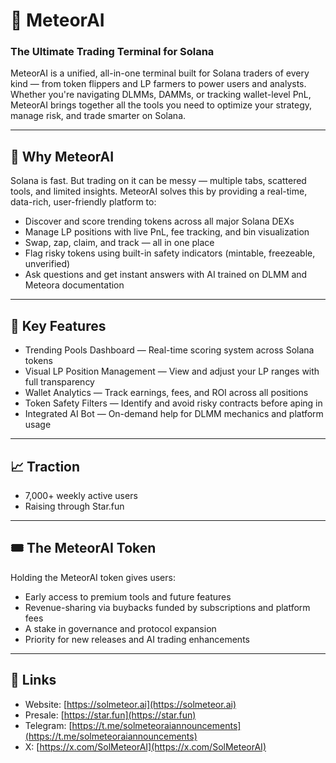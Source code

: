 # 🌠 MeteorAI

### The Ultimate Trading Terminal for Solana

MeteorAI is a unified, all-in-one terminal built for Solana traders of every kind — from token flippers and LP farmers to power users and analysts. Whether you're navigating DLMMs, DAMMs, or tracking wallet-level PnL, MeteorAI brings together all the tools you need to optimize your strategy, manage risk, and trade smarter on Solana.

---

## 🚀 Why MeteorAI

Solana is fast. But trading on it can be messy — multiple tabs, scattered tools, and limited insights. MeteorAI solves this by providing a real-time, data-rich, user-friendly platform to:

- Discover and score trending tokens across all major Solana DEXs
- Manage LP positions with live PnL, fee tracking, and bin visualization
- Swap, zap, claim, and track — all in one place
- Flag risky tokens using built-in safety indicators (mintable, freezeable, unverified)
- Ask questions and get instant answers with AI trained on DLMM and Meteora documentation

---

## 🔧 Key Features

- Trending Pools Dashboard — Real-time scoring system across Solana tokens
- Visual LP Position Management — View and adjust your LP ranges with full transparency
- Wallet Analytics — Track earnings, fees, and ROI across all positions
- Token Safety Filters — Identify and avoid risky contracts before aping in
- Integrated AI Bot — On-demand help for DLMM mechanics and platform usage

---

## 📈 Traction

- 7,000+ weekly active users
- Raising through Star.fun

---

## 🎟️ The MeteorAI Token

Holding the MeteorAI token gives users:

- Early access to premium tools and future features
- Revenue-sharing via buybacks funded by subscriptions and platform fees
- A stake in governance and protocol expansion
- Priority for new releases and AI trading enhancements

---

## 🔗 Links

- Website: [https://solmeteor.ai](https://solmeteor.ai)
- Presale: [https://star.fun](https://star.fun)
- Telegram: [https://t.me/solmeteoraiannouncements](https://t.me/solmeteoraiannouncements)
- X: [https://x.com/SolMeteorAI](https://x.com/SolMeteorAI)
